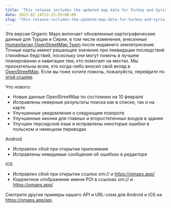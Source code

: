 ```yaml
---
title: 'This release includes the updated map data for Turkey and Syria, including the Humanitarian OpenStreetMap Team changes after the recent earthquake'
date: 2023-02-14T23:23:55+00:00
slug: "this-release-includes-the-updated-map-data-for-turkey-and-syria-including-the-humanitarian-openstreetmap-team-changes-after-the-recent-earthquake"
---
```


Эта версия Organic Maps включает обновленные картографические данные для Турции и Сирии, в том числе изменения, внесенные [Humanitarian OpenStreetMap Team](https://www.hotosm.org/) после недавнего землетрясения. Точные карты имеют решающее значение при ликвидации последствий стихийных бедствий, поскольку они могут помочь в лучшем планировании и навигации тем, кто помогает на местах. Мы признательны всем, кто когда-либо вносил свой вклад в [OpenStreetMap](https://openstreetmap.org). Если вы тоже хотите помочь, пожалуйста, перейдите по [этой ссылке](https://www.openstreetmap.org/user/Heather%20Leson/diary/400951).

Что нового:
* Новые данные OpenStreetMap по состоянию на 10 февраля
* Исправлены неверные результаты поиска как в списке, так и на карте
* Улучшенные уведомления о следующем повороте
* Улучшенные иконки для главных и второстепенных входов в здания
* Улучшен персидский язык и исправлены некоторые ошибки в польском и немецком переводах

Android
* Исправлен сбой при открытии приложения
* Исправлены невидимые сообщения об ошибках в редакторе

iOS
* Исправлен сбой при открытии ссылок om:// и <https://omaps.app/>
* Корректное отображение имени POI в ссылках om:// и <https://omaps.app/>

Смотрите другие примеры нашего API и URL-схем для Android и iOS на <https://omaps.app/api>.
